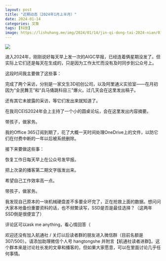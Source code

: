 ```yaml
---
layout: post
title: "近期动态（2024年1月上半月）"
date: 2024-01-14
categories: 文章
tags: [科技]
image: https://lishuhang.me/img/2024/01/14/jin-qi-dong-tai-2024-nian/01.jpg
---
```


![](https://lishuhang.me/img/2024/01/14/jin-qi-dong-tai-2024-nian/01.jpg)

进入2024年，刚刚说好每天早上发一次的AIGC早报，已经连着俩星期没发了。但实际上它们还是每天在生成的，只是因为工作太忙而没有及时同步到公众号上。

这段时间我主要做了这些事：

完成了两个采访，分别是一家文生3D初创公司，以及阿里通义实验室——在月初因为“全民舞王”和“兵马俑跳科目三”爆火。过几天会在这里发出稿子。

还有其它未披露的采访，等它们发出来就知道了。

在我司CEIS2024年会上主持了一个小的圆桌论坛，会在这里发出内容摘要。

带孩子，做家务。

我的Office 365订阅到期了，花了大概一天时间处理OneDrive上的文件，以防它们在付费中断的一年以后被系统删除。

接下来要做这些事：

恢复工作日每天早上在公众号发早报。

把上次录的播客第二期文字版发出来。

希望自己工作效率高一点。

带孩子，做家务。

我发现自己原本的一块机械硬盘差不多要全坏完了，正在抢救上面的数据。想问问大家本地备份重要资料的话，也不频繁读写，SSD是否是最佳选择？（这两年SSD倒是很便宜了）

评论区可以ask me anything，看心情回答（

欢迎还没有加入航通社 / 关灯以后读者群的朋友进入微信群（目前名额是 307/500）。请添加助理微信个人号 hangtongshe 并附言【航通社读者进群】。这个群本来是讨论社长发的文章和播客的，但如果大家愿意，可以在里面讨论几乎任何事情。
